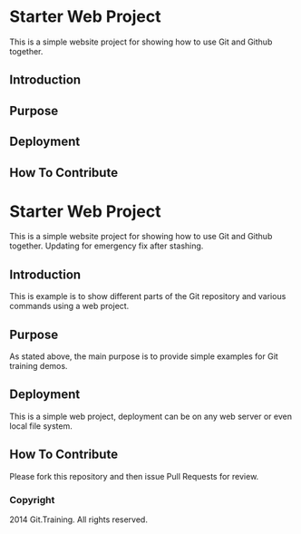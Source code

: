 # Starter Web Project
This is a simple website project for showing how to use Git and Github together.
## Introduction
## Purpose
## Deployment
## How To Contribute




# Starter Web Project
This is a simple website project for showing how to use Git and Github together. Updating for emergency fix after stashing.
## Introduction
This is example is to show different parts of the Git repository and various commands using a web project.
## Purpose
As stated above, the main purpose is to provide simple examples for Git training demos.
## Deployment
This is a simple web project, deployment can be on any web server or even local file system.
## How To Contribute
Please fork this repository and then issue Pull Requests for review.
### Copyright
2014 Git.Training. All rights reserved.
